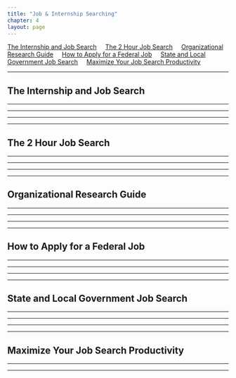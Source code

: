 ```yaml
---
title: "Job & Internship Searching"
chapter: 4
layout: page
---
```


[The Internship and Job Search](#the-internship-and-job-search) &nbsp; &nbsp;
[The 2 Hour Job Search](#the-2-hour-job-search) &nbsp; &nbsp;
[Organizational Research Guide](#organizational-research-guide) &nbsp; &nbsp;
[How to Apply for a Federal Job](#how-to-apply-for-a-federal-job) &nbsp; &nbsp;
[State and Local Government Job Search](#state-and-local-government-job-search) &nbsp; &nbsp;
[Maximize Your Job Search Productivity](#maximize-your-job-search-productivity) &nbsp; &nbsp;


---

## The Internship and Job Search

---
---

---
---
## The 2 Hour Job Search

---
---

---
---
## Organizational Research Guide

---
---


---
---
## How to Apply for a Federal Job

---
---

---
---
## State and Local Government Job Search

---
---

---
---
## Maximize Your Job Search Productivity

---
---

